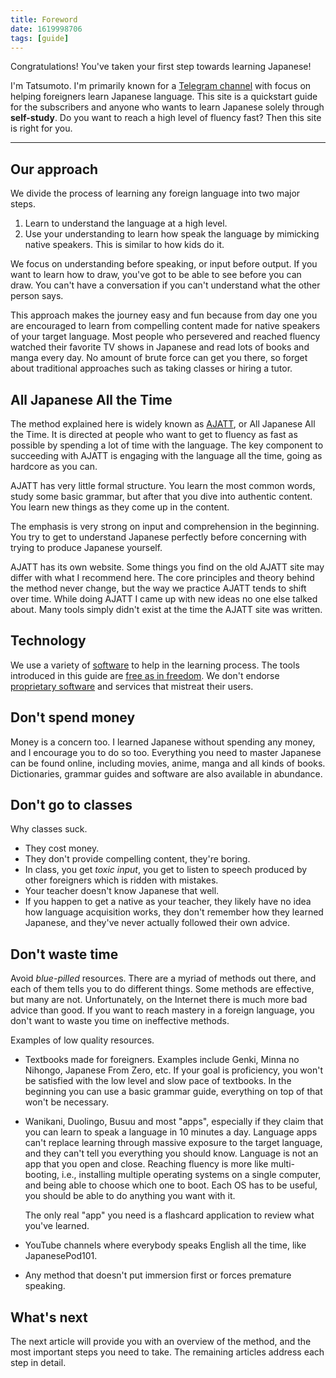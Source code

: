```yaml
---
title: Foreword
date: 1619998706
tags: [guide]
---
```


Congratulations! You've taken your first step towards learning Japanese!

I'm Tatsumoto. I'm primarily known for a [Telegram channel](https://t.me/ajatt_tools)
with focus on helping foreigners learn Japanese language.
This site is a quickstart guide for the subscribers
and anyone who wants to learn Japanese solely through **self-study**.
Do you want to reach a high level of fluency fast?
Then this site is right for you.

****

## Our approach

We divide the process of learning any foreign language into two major steps.

1) Learn to understand the language at a high level.
2) Use your understanding to learn how speak the language by mimicking native speakers.
   This is similar to how kids do it.

We focus on understanding before speaking, or input before output.
If you want to learn how to draw, you've got to be able to see before you can draw.
You can't have a conversation if you can't understand what the other person says.

This approach makes the journey easy and fun
because from day one you are encouraged to learn from compelling content
made for native speakers of your target language.
Most people who persevered and reached fluency
watched their favorite TV shows in Japanese
and read lots of books and manga every day.
No amount of brute force can get you there,
so forget about traditional approaches such as taking classes or hiring a tutor.

## All Japanese All the Time

The method explained here is widely known as
[AJATT](faq.html#whats-ajatt),
or All Japanese All the Time.
It is directed at people who want to get to fluency as fast as possible
by spending a lot of time with the language.
The key component to succeeding with AJATT is engaging with the language all the time,
going as hardcore as you can.

AJATT has very little formal structure.
You learn the most common words, study some basic grammar,
but after that you dive into authentic content.
You learn new things as they come up in the content.

The emphasis is very strong on input and comprehension in the beginning.
You try to get to understand Japanese perfectly
before concerning with trying to produce Japanese yourself.

AJATT has its own website.
Some things you find on the old AJATT site may differ with what I recommend here.
The core principles and theory behind the method never change,
but the way we practice AJATT tends to shift over time.
While doing AJATT I came up with new ideas no one else talked about.
Many tools simply didn't exist at the time the AJATT site was written.

## Technology

We use a variety of
[software](our-immersion-learning-toolset.html)
to help in the learning process.
The tools introduced in this guide are
[free as in freedom](https://www.gnu.org/philosophy/free-sw.html).
We don't endorse
[proprietary software](https://www.gnu.org/proprietary/proprietary.html)
and services that mistreat their users.

## Don't spend money

Money is a concern too.
I learned Japanese without spending any money, and I encourage you to do so too.
Everything you need to master Japanese can be found online,
including movies, anime, manga and all kinds of books.
Dictionaries, grammar guides and software are also available in abundance.

## Don't go to classes

Why classes suck.

* They cost money.
* They don't provide compelling content, they're boring.
* In class, you get *toxic input*,
  you get to listen to speech produced by other foreigners which is ridden with mistakes.
* Your teacher doesn't know Japanese that well.
* If you happen to get a native as your teacher,
  they likely have no idea how language acquisition works,
  they don't remember how they learned Japanese,
  and they've never actually followed their own advice.

## Don't waste time

Avoid *blue-pilled* resources.
There are a myriad of methods out there,
and each of them tells you to do different things.
Some methods are effective, but many are not.
Unfortunately, on the Internet there is much more bad advice than good.
If you want to reach mastery in a foreign language,
you don't want to waste you time on ineffective methods.

Examples of low quality resources.

* Textbooks made for foreigners.
  Examples include Genki, Minna no Nihongo, Japanese From Zero, etc.
  If your goal is proficiency, you won't be satisfied with the low level and slow pace of textbooks.
  In the beginning you can use a basic grammar guide,
  everything on top of that won't be necessary.
* Wanikani, Duolingo, Busuu and most "apps",
  especially if they claim that you can learn to speak a language in 10 minutes a day.
  Language apps can't replace learning through massive exposure to the target language,
  and they can't tell you everything you should know.
  Language is not an app that you open and close.
  Reaching fluency is more like multi-booting,
  i.e., installing multiple operating systems on a single computer,
  and being able to choose which one to boot.
  Each OS has to be useful,
  you should be able to do anything you want with it.

  The only real "app" you need is a flashcard application to review what you've learned.
* YouTube channels where everybody speaks English all the time, like JapanesePod101.
* Any method that doesn't put immersion first or forces premature speaking.

## What's next

The next article will provide you with an overview of the method,
and the most important steps you need to take.
The remaining articles address each step in detail.
